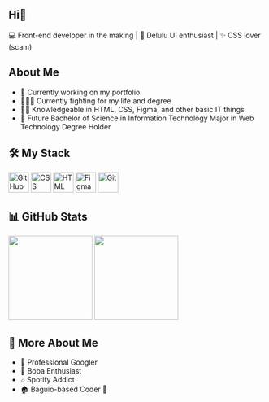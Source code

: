 ## Hi👋

💻 Front-end developer in the making | 🎨 Delulu UI enthusiast | ✨ CSS lover (scam)

## About Me
- 🔭 Currently working on my portfolio
- 👩🏻‍💻 Currently fighting for my life and degree
- 🫶🏼 Knowledgeable in HTML, CSS, Figma, and other basic IT things
- 🦄 Future Bachelor of Science in Information Technology Major in Web Technology Degree Holder

## 🛠️ My Stack

<p align="left">
  <img src="https://img.shields.io/badge/GitHub-181717?logo=github&logoColor=white" height="40" title="GitHub"/>
  <img src="https://img.shields.io/badge/CSS3-1572B6?logo=css3&logoColor=white" height="40" title="CSS"/>
  <img src="https://img.shields.io/badge/HTML5-E34F26?logo=html5&logoColor=white" height="40" title="HTML"/>
  <img src="https://img.shields.io/badge/Figma-F24E1E?logo=figma&logoColor=white" height="40" title="Figma"/>
  <img src="https://img.shields.io/badge/Git-F05032?logo=git&logoColor=white" height="40" title="Git"/>
</p>

## 📊 GitHub Stats  
<p align="left">
  <img src="https://github-readme-stats.vercel.app/api?username=ShamErika&show_icons=true&theme=radical" height="165">
  <img src="https://github-readme-streak-stats.herokuapp.com/?user=ShamErika&theme=radical" height="165">
</p>


## 🎨 More About Me
- 🤡 Professional Googler  
- 🧃 Boba Enthusiast  
- 🎶 Spotify Addict  
- 🏠 Baguio-based Coder 🌲  




